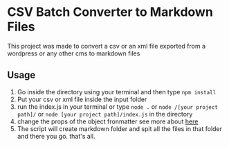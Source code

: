 # CSV Batch Converter to Markdown Files 
This project was made to convert a csv or an xml file exported from a wordpress or any other cms to markdown files 

## Usage

1. Go inside the directory using your terminal and then type `npm install`
2. Put your csv or xml file inside the input folder
3. run the index.js in your terminal or type `node .` or `node /[your project path]/` or `node [your project path]/index.js` in the directory
4. change the props of the object fronmatter see more about [here](https://www.w3schools.com/js/js_objects.asp)
5. The script will create markdown folder and spit all the files in that folder and there you go. that's all.
